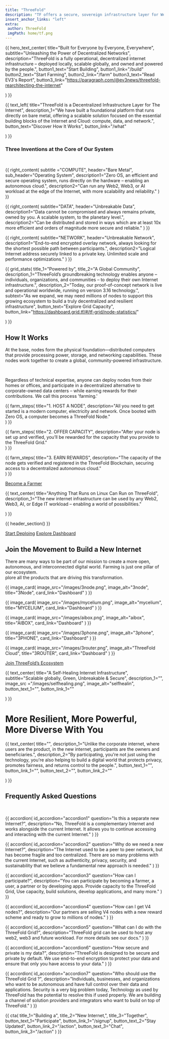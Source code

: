 ```yaml
---
title: "ThreeFold"
description: "TF offers a secure, sovereign infrastructure layer for Web4, delivering unparalleled scalability, incorruptible and permanent data storage, AI and Web2/Web3/Edge compatibility, and 100% uptime for a resilient digital future." 
insert_anchor_links: "left"
extra:
 author: ThreeFold
 imgPath: home/tf.png
---
```


<!-- section 1 (header) -->

{{ hero_text_center(
    title="Built for Everyone by Everyone, Everywhere",
    subtitle="Unleashing the Power of Decentralized Networks",
    description="ThreeFold is a fully operational, decentralized internet infrastructure – deployed locally, scalable globally, and owned and powered by the people.",
    button1_text="Start Building",
    button1_link="/build"
    button2_text="Start Farming",
    button2_link="/farm"
    button3_text="Read EV3's Report",
    button3_link="https://paragraph.com/@ev3news/threefold-rearchitecting-the-internet"

) }}



<!-- section 2 (Infrastructure) -->

<div class="lg:pb-24 pb-12">
  <div class="mx-auto grid max-w-2xl grid-cols-1 items-start gap-y-16 px-4 lg:max-w-7xl lg:grid-cols-2 lg:px-8">

  <!-- left section -->

  {{ text_left( 
    title="ThreeFold is a Decentralized Infrastructure Layer for The Internet",
    description_1="We have built a foundational platform that runs directly on bare metal, offering a scalable solution focused on the essential building blocks of the Internet and Cloud: compute, data, and network.",
    button_text="Discover How It Works",
    button_link="/what"

  ) }}

 <div class="lg:px-16 fade-in">

  <!-- right section -->

   ### Three Inventions at the Core of Our System

<br>

  <dl class="grid grid-cols-1 mx-auto lg:gap-x-8 sm:grid-cols-2 lg:gap-y-8 gap-y-4">

   {{ right_content(
    subtitle ="COMPUTE",
    header="Bare Metal",
    sub_header="Operating System",
    description1="Zero OS, an efficient and secure operating system, runs directly on the hardware – enabling an autonomous cloud.",
    description2="Can run any Web2, Web3, or AI workload at the edge of the Internet, with more scalability and reliability." 
) }}

   {{ right_content(
    subtitle="DATA",
    header="Unbreakable Data",
    description1="Data cannot be compromised and always remains private, owned by you. A scalable system, to the planetary level.",
    description2="Can be distributed and stored in ways which are at least 10x more efficient and orders of magnitude more secure and reliable."
) }}

   {{ right_content(
    subtitle="NETWORK",
    header="Unbreakable Network",
    description1="End-to-end encrypted overlay network, always looking for the shortest possible path between participants.",
    description2="Logical Internet address securely linked to a private key. Unlimited scale and performance optimizations."
) }}

</dl>
</div>
</div>
</div>



<!-- section 3 (stats) -->

{{ grid_stats(
    title_1="Powered by",
    title_2="A Global Community",
    description_1="ThreeFold’s groundbreaking technology enables anyone – individuals, organizations, and communities – to deploy their own Internet infrastructure.",
    description_2="Today, our proof-of-concept network is live and operational worldwide, running on version 3.16 technology.",
    subtext="As we expand, we may need millions of nodes to support this growing ecosystem to build a truly decentralized and resilient infrastructure",
    button_text="Explore Grid Capacity",
    button_link="https://dashboard.grid.tf/#/tf-grid/node-statistics/"

) }}



<!-- section 4 (How it works)-->

<div class="container mx-auto lg:max-w-7xl lg:py-24 py-12 px-4 lg:px-0">
  <div class="max-w-4xl lg:px-8 px-0 lg:pb-12 pb-6">

  ## How It Works

  At the base, nodes form the physical foundation—distributed computers that provide processing power, storage, and networking capabilities. These nodes work together to create a global, community-powered infrastructure.
  
  <br>

  Regardless of technical expertise, anyone can deploy nodes from their homes or offices, and participate in a decentralized alternative to corporate-owned data centers – while earning rewards for their contributions. We call this process 'farming.'

</div>

<div class="max-w-6xl mx-4 md:mx-10 lg:mx-20 xl:mx-auto">
  
<dl class="grid max-w-xl grid-cols-1 gap-x-8 gap-y-8 lg:max-w-none lg:grid-cols-3">

{{ farm_steps(
    title="1. HOST A NODE",
    description="All you need to get started is a modern computer, electricity and network. Once booted with Zero OS, a computer becomes a ThreeFold Node."    
) }}

{{ farm_steps(
    title="2. OFFER CAPACITY",
    description="After your node is set up and verified, you’ll be rewarded for the capacity that you provide to the ThreeFold Grid."    
) }}

{{ farm_steps(
    title="3. EARN REWARDS",
    description="The capacity of the node gets verified and registered in the ThreeFold Blockchain, securing access to a decentralized autonomous cloud."    
) }}

   </dl>
</div>
<div class="mt-6 lg:mt-10 flex items-center justify-center gap-x-6">
        <a href="https://docs.threefold.io/docs/category/become-a-farmer" target="_blank" class="fade-in rounded-2xl bg-white px-4 py-2 text-sm font-semibold text-black shadow-sm hover:bg-green hover:text-gray-800 focus-visible:outline focus-visible:outline-2 focus-visible:outline-offset-2">Become a Farmer</a>
  </div>
</div>




<!-- section 5 (TF products)-->

<div class="lg:py-24 py-12 container max-w-7xl mx-auto">

{{ text_center(
    title="Anything That Runs on Linux Can Run on ThreeFold",
    description_1="The new internet infrastructure can be used by any Web2, Web3, AI, or Edge IT workload – enabling a world of possibilities." 

) }}


{{ header_section() }}

<div class="lg:mt-8 border-t border-gray-700"></div>

<div class="mt-12 flex items-center justify-center gap-x-6">
          <a href="/deploy" class="mr-2 fade-in rounded-2xl bg-white px-8 py-2.5 text-sm font-semibold text-black shadow-sm hover:text-gray-800 hover:bg-green focus-visible:outline focus-visible:outline-2 focus-visible:outline-offset-2">Start Deploing</a>
          <a href="https://dashboard.grid.tf/#/tf-grid/node-statistics/" class="mr-2 fade-in rounded-2xl bg-white px-8 py-2.5 text-sm font-semibold text-black shadow-sm hover:text-gray-800 hover:bg-green focus-visible:outline focus-visible:outline-2 focus-visible:outline-offset-2" target="_blank">Explore Dashboard</a>
          
</div>

<!-- <div class="max-w-7xl mx-4 md:mx-10 lg:mx-20 mt-16">
    <dl class="grid max-w-xl grid-cols-1 gap-x-8 gap-y-8 lg:max-w-none lg:grid-cols-2">

{{ use_cases(
    image_src="/images/tft_logo.png",
    image_alt="ThreeFold Cloud",
    title="ThreeFold Cloud",
    description="ThreeFold is open for developers and system administrators. Deploy virtual machines, containers, Kubernetes clusters, web gateways, and more on top of a best-effort decentralized open source cloud.",
    subtitle ="Open-Source Cloud",
    button_text_1="Manual",
    button_link_1="https://manual.grid.tf/"
)}}
   

<img class="fade-in blinking-effect relative mx-auto" src="/images/app.png" alt="app">
   </dl>
</div> -->
</div>




<!-- section 6 (Join the Movement) -->

<div class="lg:py-24 py12 ">
<div class="container max-w-7xl mx-auto">

 

## Join the Movement to Build a New Internet

<div class="max-w-4xl">

There are many ways to be part of our mission to create a more open, autonomous, and interconnected digital world. Farming is just one pillar of our ecosystem.
<br>
plore all the products that are driving this transformation.

</div>

<div class="max-w-7xl mx-4 md:mx-10 lg:mx-20 mt-16 xl:mx-auto">
    <div class="flex lg:flex-row flex-col">

{{ image_card(
    image_src="/images/3node.png",
    image_alt="3node",
    title="3Node",
    card_link="Dashboard"
) }}

{{ image_card(
    image_src="/images/mycelium.png",
    image_alt="mycelium",
    title="MYCELIUM",
    card_link="Dashboard"
) }}

{{ image_card(
    image_src="/images/aibox.png",
    image_alt="aibox",
    title="AIBOX",
    card_link="Dashboard"
) }}

{{ image_card(
    image_src="/images/3phone.png",
    image_alt="3phone",
    title="3PHONE",
    card_link="Dashboard"
) }}

{{ image_card(
    image_src="/images/3router.png",
    image_alt="ThreeFold Cloud",
    title="3ROUTER",
    card_link="Dashboard"
) }}
</div>
</div>

<div class="mt-6 lg:mt-10 flex items-center justify-center gap-x-6">
        <a href="https://docs.threefold.io/docs/category/become-a-farmer" target="_blank" class="fade-in rounded-2xl bg-white px-4 py-2 text-sm font-semibold text-black shadow-sm hover:bg-green hover:text-gray-800 focus-visible:outline focus-visible:outline-2 focus-visible:outline-offset-2">Join ThreeFold’s Ecosystem</a>
  </div>
</div>
</div>




<!-- section 7 (self-healing) -->

<div class="lg:py-24 py-12">

{{ text_center(
    title="A Self-Healing Internet Infrastructure",
    subtitle="Scalable globally, Green, Unbreakable & Secure",
    description_1="",
    image_src ="/images/selfhealing.png",
    image_alt="selfhealin", 
    button_text_1="",
    button_link_1=""

) }}

</div>
</div>



<!-- section 7 (More Resilient)-->

<div class="lg:py-24 py-12 text-center">

# More Resilient, More Powerful, <br> More Diverse With You

{{ text_center(
    title="",
    description_1="Unlike the corporate internet, where users are the product, in the new internet, participants are the owners and beneficiaries.",
    description_2="By participating, you're not just using the technology, you're also helping to build a digital world that protects privacy, promotes fairness, and returns control to the people.",
    button_text_1="",
    button_link_1="",
    button_text_2="",
    button_link_2=""

) }}

</div>
</div>



<!-- section 8 (Faq) -->

<div class="lg:max-w-7xl container mx-auto lg:py-24 py-12">

## Frequently Asked Questions

<br>

{{ accordion(
    id_accordion="accordion1"
    question="Is this a separate new Internet?",
    description="No, ThreeFold is a complementary Internet and works alongside the current Internet. It allows you to continue accessing and interacting with the current Internet."
) }}

{{ accordion(
    id_accordion="accordion2"
    question="Why do we need a new Internet?",
    description="The Internet used to be a peer to peer network, but has become fragile and too centralized. There are so many problems with the current Internet, such as authenticity, privacy, security, and sustainability that we believe a fundamental new approach is needed."
) }}

{{ accordion(
    id_accordion="accordion3"
    question="How can I participate?",
    description="You can participate by becoming a farmer, a user, a partner or by developing apps. Provide capacity to the ThreeFold Grid, Use capacity, build solutions, develop applications, and many more."
) }}

{{ accordion(
    id_accordion="accordion4"
    question="How can I get V4 nodes?",
    description="Our partners are selling V4 nodes with a new reward scheme and ready to grow to millions of nodes."
) }}

{{ accordion(
    id_accordion="accordion5"
    question="What can I do with the ThreeFold Grid?",
    description="ThreeFold grid can be used to host any web2, web3 and future workload. For more details see our docs."
) }}

{{ accordion(
    id_accordion="accordion6"
    question="How secure and private is my data?",
    description="ThreeFold is designed to be secure and private by default. We use end-to-end encryption to protect your data and ensure that only you have access to your data."
    )
    }}

{{ accordion(
    id_accordion="accordion7"
    question="Who should use the ThreeFold Grid ?",
    description="Individuals, businesses, and organizations who want to be autonomous and have full control over their data and applications. Security is a very big problem today, Technology as used by ThreeFold has the potential to resolve this if used properly. We are building a channel of solution providers and integrators who want to build on top of ThreeFold."
    )
    }}

</div>



<!-- section 9 Cta -->


{{ cta(
    title_1="Building a",
    title_2="New Internet,",
    title_3="Together",  
    button_text_1="Participate",
    button_link_1="/signup",
    button_text_2="Stay Updated",
    button_link_2="/action",
    button_text_3="Chat",
    button_link_3="/action"
) }}











